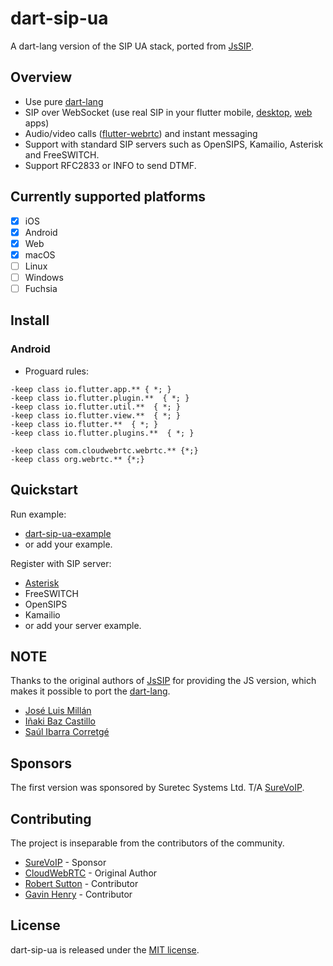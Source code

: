 # dart-sip-ua
A dart-lang version of the SIP UA stack, ported from [JsSIP](https://github.com/versatica/JsSIP).

## Overview
- Use pure [dart-lang](https://dart.dev)
- SIP over WebSocket (use real SIP in your flutter mobile, [desktop](https://flutter.dev/desktop), [web](https://flutter.dev/web) apps)
- Audio/video calls ([flutter-webrtc](https://github.com/cloudwebrtc/flutter-webrtc)) and instant messaging
- Support with standard SIP servers such as OpenSIPS, Kamailio, Asterisk and FreeSWITCH.
- Support RFC2833 or INFO to send DTMF.

## Currently supported platforms
- [X] iOS
- [X] Android
- [X] Web
- [X] macOS
- [ ] Linux
- [ ] Windows
- [ ] Fuchsia

## Install

### Android

- Proguard rules:

```
-keep class io.flutter.app.** { *; }
-keep class io.flutter.plugin.**  { *; }
-keep class io.flutter.util.**  { *; }
-keep class io.flutter.view.**  { *; }
-keep class io.flutter.**  { *; }
-keep class io.flutter.plugins.**  { *; }

-keep class com.cloudwebrtc.webrtc.** {*;}
-keep class org.webrtc.** {*;}
```

## Quickstart

Run example:

- [dart-sip-ua-example](https://github.com/flutter-webrtc/dart-sip-ua/blob/master/example/README.md)
- or add your example.

Register with SIP server:

- [Asterisk](https://github.com/flutter-webrtc/dockers/tree/main/asterisk)
- FreeSWITCH
- OpenSIPS
- Kamailio
- or add your server example.

## NOTE
Thanks to the original authors of [JsSIP](https://github.com/versatica/JsSIP) for providing the JS version, which makes it possible to port the [dart-lang](https://dart.dev).
- [José Luis Millán](https://github.com/jmillan)
- [Iñaki Baz Castillo](https://github.com/ibc)
- [Saúl Ibarra Corretgé](https://github.com/saghul)

## Sponsors
The first version was sponsored by Suretec Systems Ltd. T/A [SureVoIP](https://www.surevoip.co.uk).

## Contributing
The project is inseparable from the contributors of the community.
- [SureVoIP](https://github.com/SureVoIP) - Sponsor
- [CloudWebRTC](https://github.com/cloudwebrtc) - Original Author
- [Robert Sutton](https://github.com/rlsutton1) - Contributor
- [Gavin Henry](https://github.com/ghenry) - Contributor

## License
dart-sip-ua is released under the [MIT license](https://github.com/cloudwebrtc/dart-sip-ua/blob/master/LICENSE).
